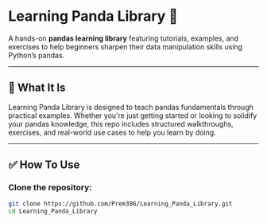 # Learning Panda Library 🐼

A hands-on **pandas learning library** featuring tutorials, examples, and exercises to help beginners sharpen their data manipulation skills using Python’s pandas.

---

## 🚀 What It Is

Learning Panda Library is designed to teach pandas fundamentals through practical examples. Whether you're just getting started or looking to solidify your pandas knowledge, this repo includes structured walkthroughs, exercises, and real-world use cases to help you learn by doing.

---

## ✅ How To Use

### Clone the repository:
```bash
git clone https://github.com/Prem386/Learning_Panda_Library.git
cd Learning_Panda_Library
